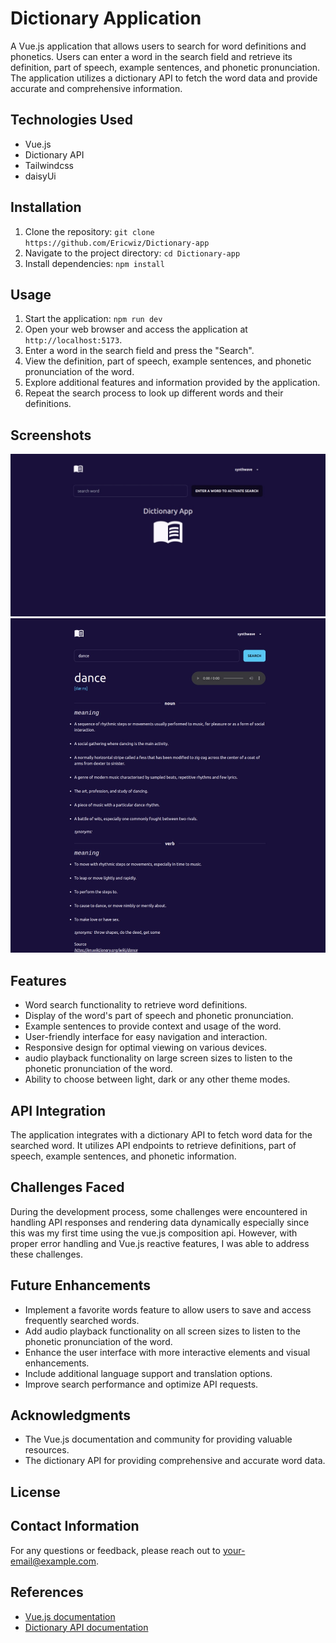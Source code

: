 # Dictionary Application

A Vue.js application that allows users to search for word definitions and phonetics. Users can enter a word in the search field and retrieve its definition, part of speech, example sentences, and phonetic pronunciation. The application utilizes a dictionary API to fetch the word data and provide accurate and comprehensive information.

## Technologies Used
- Vue.js
- Dictionary API
- Tailwindcss
- daisyUi

## Installation
1. Clone the repository: `git clone https://github.com/Ericwiz/Dictionary-app`
2. Navigate to the project directory: `cd Dictionary-app`
3. Install dependencies: `npm install`

## Usage
1. Start the application: `npm run dev`
2. Open your web browser and access the application at `http://localhost:5173`.
3. Enter a word in the search field and press the "Search".
4. View the definition, part of speech, example sentences, and phonetic pronunciation of the word.
5. Explore additional features and information provided by the application.
6. Repeat the search process to look up different words and their definitions.

## Screenshots
![Dictionary App Home Page](./src/assets/dictionary1.jpeg)
![Word Definition](./src/assets/dictionary2.jpeg)

## Features
- Word search functionality to retrieve word definitions.
- Display of the word's part of speech and phonetic pronunciation.
- Example sentences to provide context and usage of the word.
- User-friendly interface for easy navigation and interaction.
- Responsive design for optimal viewing on various devices.
- audio playback functionality on large screen sizes to listen to the phonetic pronunciation of the word.
- Ability to choose between light, dark or any other theme modes.

## API Integration
The application integrates with a dictionary API to fetch word data for the searched word. It utilizes API endpoints to retrieve definitions, part of speech, example sentences, and phonetic information.

## Challenges Faced
During the development process, some challenges were encountered in handling API responses and rendering data dynamically especially since this was my first time using the vue.js composition api. However, with proper error handling and Vue.js reactive features, I was able to address these challenges.

## Future Enhancements
- Implement a favorite words feature to allow users to save and access frequently searched words.
- Add audio playback functionality on all screen sizes to listen to the phonetic pronunciation of the word.
- Enhance the user interface with more interactive elements and visual enhancements.
- Include additional language support and translation options.
- Improve search performance and optimize API requests.

## Acknowledgments
- The Vue.js documentation and community for providing valuable resources.
- The dictionary API for providing comprehensive and accurate word data.

## License
<!-- This project is licensed under the MIT License. See the [LICENSE](LICENSE) file for more details. -->

## Contact Information
For any questions or feedback, please reach out to [your-email@example.com](your-email@example.com).

## References
- [Vue.js documentation](https://vuejs.org/guide/introduction.html)
- [Dictionary API documentation](https://dictionaryapi.dev/)
